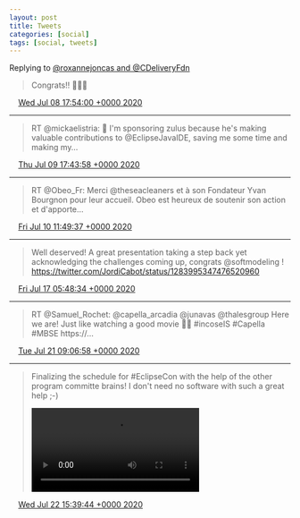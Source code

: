 ```yaml
---
layout: post
title: Tweets
categories: [social]
tags: [social, tweets]
---
```


Replying to [@roxannejoncas and @CDeliveryFdn](https://twitter.com/roxannejoncas/status/1280881776848711681)

> Congrats!! 🎉🎉🎉

<img src="{{ site.url }}/media/tweet.ico" width="12" /> [Wed Jul 08 17:54:00 +0000 2020](https://twitter.com/bruncedric/status/1280923100100669440)

----

> RT @mickaelistria: 💖 I'm sponsoring zulus because he's making valuable contributions to @EclipseJavaIDE, saving me some time and making my…

<img src="{{ site.url }}/media/tweet.ico" width="12" /> [Thu Jul 09 17:43:58 +0000 2020](https://twitter.com/bruncedric/status/1281282966191255553)

----

> RT @Obeo_Fr: Merci @theseacleaners et à son Fondateur Yvan Bourgnon pour leur accueil. Obeo est heureux de soutenir son action et d'apporte…

<img src="{{ site.url }}/media/tweet.ico" width="12" /> [Fri Jul 10 11:49:37 +0000 2020](https://twitter.com/bruncedric/status/1281556177030123521)

----

> Well deserved! A great presentation taking a step back yet acknowledging the challenges coming up, congrats @softmodeling ! https://twitter.com/JordiCabot/status/1283995347476520960

<img src="{{ site.url }}/media/tweet.ico" width="12" /> [Fri Jul 17 05:48:34 +0000 2020](https://twitter.com/bruncedric/status/1284002033159241728)

----

> RT @Samuel_Rochet: @capella_arcadia @junavas @thalesgroup Here we are! Just like watching a good movie 🍿🤩 #incoseIS #Capella #MBSE https://…

<img src="{{ site.url }}/media/tweet.ico" width="12" /> [Tue Jul 21 09:06:58 +0000 2020](https://twitter.com/bruncedric/status/1285501509652881411)

----

> Finalizing the schedule for #EclipseCon with the help of the other program committe brains! I don't need no software with such a great help ;-) 
> 
> <video controls><source src="{{ site.url }}/media/1285962742629904388-EdioS1MWsAIf9yj.mp4">Your browser does not support the video tag.</video>

<img src="{{ site.url }}/media/tweet.ico" width="12" /> [Wed Jul 22 15:39:44 +0000 2020](https://twitter.com/bruncedric/status/1285962742629904388)